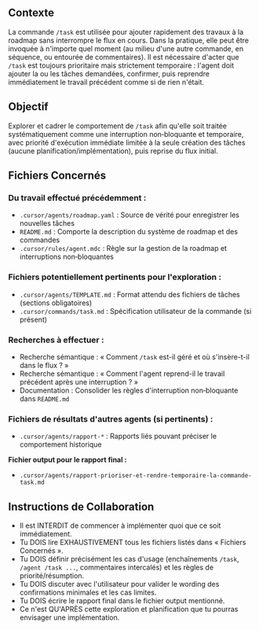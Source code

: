 ## Contexte

La commande `/task` est utilisée pour ajouter rapidement des travaux à la roadmap sans interrompre le flux en cours. Dans la pratique, elle peut être invoquée à n'importe quel moment (au milieu d'une autre commande, en séquence, ou entourée de commentaires). Il est nécessaire d'acter que `/task` est toujours prioritaire mais strictement temporaire : l'agent doit ajouter la ou les tâches demandées, confirmer, puis reprendre immédiatement le travail précédent comme si de rien n'était.

## Objectif

Explorer et cadrer le comportement de `/task` afin qu'elle soit traitée systématiquement comme une interruption non‑bloquante et temporaire, avec priorité d'exécution immédiate limitée à la seule création des tâches (aucune planification/implémentation), puis reprise du flux initial.

## Fichiers Concernés

### Du travail effectué précédemment :
- `.cursor/agents/roadmap.yaml` : Source de vérité pour enregistrer les nouvelles tâches
- `README.md` : Comporte la description du système de roadmap et des commandes
- `.cursor/rules/agent.mdc` : Règle sur la gestion de la roadmap et interruptions non‑bloquantes

### Fichiers potentiellement pertinents pour l'exploration :
- `.cursor/agents/TEMPLATE.md` : Format attendu des fichiers de tâches (sections obligatoires)
- `.cursor/commands/task.md` : Spécification utilisateur de la commande (si présent)

### Recherches à effectuer :
- Recherche sémantique : « Comment `/task` est-il géré et où s'insère-t-il dans le flux ? »
- Recherche sémantique : « Comment l'agent reprend-il le travail précédent après une interruption ? »
- Documentation : Consolider les règles d'interruption non‑bloquante dans `README.md`

### Fichiers de résultats d'autres agents (si pertinents) :
- `.cursor/agents/rapport-*` : Rapports liés pouvant préciser le comportement historique

**Fichier output pour le rapport final :**
- `.cursor/agents/rapport-prioriser-et-rendre-temporaire-la-commande-task.md`

## Instructions de Collaboration

- Il est INTERDIT de commencer à implémenter quoi que ce soit immédiatement.
- Tu DOIS lire EXHAUSTIVEMENT tous les fichiers listés dans « Fichiers Concernés ».
- Tu DOIS définir précisément les cas d'usage (enchaînements `/task`, `/agent /task ...`, commentaires intercalés) et les règles de priorité/résumption.
- Tu DOIS discuter avec l'utilisateur pour valider le wording des confirmations minimales et les cas limites.
- Tu DOIS écrire le rapport final dans le fichier output mentionné.
- Ce n'est QU'APRÈS cette exploration et planification que tu pourras envisager une implémentation.

